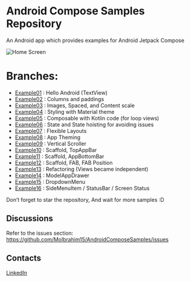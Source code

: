 # Android Compose Samples Repository
An Android app which provides examples for Android Jetpack Compose


![Home Screen](https://github.com/MoIbrahim15/AndroidComposeSamples/blob/master/screenshoots/screen1.png)

# Branches:
- [Example01](https://github.com/MoIbrahim15/AndroidComposeSamples/tree/Example01 "Example01") : Hello Android (TextView)
- [Example02](https://github.com/MoIbrahim15/AndroidComposeSamples/tree/Example02 "Example02") : Columns and paddings
- [Example03](https://github.com/MoIbrahim15/AndroidComposeSamples/tree/Example03 "Example03") : Images, Spaced, and Content scale
- [Example04](https://github.com/MoIbrahim15/AndroidComposeSamples/tree/Example04 "Example04") : Styling with Material theme
- [Example05](https://github.com/MoIbrahim15/AndroidComposeSamples/tree/Example05 "Example05") : Composable with Kotlin code (for loop views)
- [Example06](https://github.com/MoIbrahim15/AndroidComposeSamples/tree/Example06 "Example06") : State and State hoisting for avoiding issues
- [Example07](https://github.com/MoIbrahim15/AndroidComposeSamples/tree/Example07 "Example07") : Flexible Layouts
- [Example08](https://github.com/MoIbrahim15/AndroidComposeSamples/tree/Example08 "Example08") : App Theming
- [Example09](https://github.com/MoIbrahim15/AndroidComposeSamples/tree/Example09 "Example09") : Vertical Scroller
- [Example10](https://github.com/MoIbrahim15/AndroidComposeSamples/tree/Example10 "Example10") : Scaffold, TopAppBar
- [Example11](https://github.com/MoIbrahim15/AndroidComposeSamples/tree/Example11 "Example11") : Scaffold, AppBottomBar
- [Example12](https://github.com/MoIbrahim15/AndroidComposeSamples/tree/Example12 "Example12") : Scaffold, FAB, FAB Position
- [Example13](https://github.com/MoIbrahim15/AndroidComposeSamples/tree/Example13 "Example13") : Refactoring (Views became independent)
- [Example14](https://github.com/MoIbrahim15/AndroidComposeSamples/tree/Example14 "Example14") : ModelAppDrawer
- [Example15](https://github.com/MoIbrahim15/AndroidComposeSamples/tree/Example15 "Example15") : DropdownMenu
- [Example16](https://github.com/MoIbrahim15/AndroidComposeSamples/tree/Example16 "Example16") : SideMenuItem / StatusBar / Screen Status


Don’t forget to star the repository, And wait for more samples :D



Discussions
-
Refer to the issues section: https://github.com/MoIbrahim15/AndroidComposeSamples/issues

Contacts
-
[LinkedIn](https://www.linkedin.com/in/mohamedibrahim15/)
